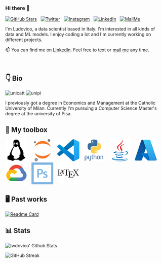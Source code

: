 ### Hi there 👋

<!--
**lwdovico/lwdovico** is a ✨ _special_ ✨ repository because its `README.md` (this file) appears on your GitHub profile.

Here are some ideas to get you started:

- 🔭 I’m currently working on ...
- 🌱 I’m currently learning ...
- 👯 I’m looking to collaborate on ...
- 🤔 I’m looking for help with ...
- 💬 Ask me about ...
- 📫 How to reach me: ...
- 😄 Pronouns: ...
- ⚡ Fun fact: ...
-->

[![GitHub Stars](https://img.shields.io/github/stars/lwdovico?logo=github&style=for-the-badge)](https://github.com/lwdovico) &nbsp; [![Twitter](https://img.shields.io/badge/Twitter-1DA1F2?style=for-the-badge&logo=twitter&logoColor=white)](https://twitter.com/lwdovico) &nbsp; [![Instagram](https://img.shields.io/badge/Instagram-E4405F?style=for-the-badge&logo=instagram&logoColor=white)](https://instagram.com/lwdovico) &nbsp; [![LinkedIn](https://img.shields.io/badge/LinkedIn-0077B5?style=for-the-badge&logo=linkedin&logoColor=white)](https://www.linkedin.com/in/ludovico-lemma/) &nbsp; [![MailMe](https://img.shields.io/badge/ProtonMail-8B89CC?style=for-the-badge&logo=protonmail&logoColor=white)](mailto:lwdovico@pm.me)

I'm Ludovico, a data scientist based in Italy. I'm interested in all kinds of data and ML models. I enjoy coding a lot and I'm currently working on different projects. 

📫 You can find me on [LinkedIn](https://www.linkedin.com/in/ludovico-lemma/). Feel free to text or [mail me](mailto:lwdovico@pm.me) any time.

&nbsp;

## 👇 Bio
<img src="https://seeklogo.com/images/U/universita-cattolica-logo-35A3B60681-seeklogo.com.png" alt="unicatt" width="70"/> <img src="https://upload.wikimedia.org/wikipedia/it/e/e2/Stemma_unipi.svg" alt="unipi" width="70"/>

I previously got a degree in Economics and Management at the Catholic University of Milan. Currently I'm pursuing a Computer Science Master's degree at the university of Pisa.

## 🧰 My toolbox
<img  src="https://raw.githubusercontent.com/devicons/devicon/master/icons/linux/linux-plain.svg" alt="Linux" width="70" height="70"/> &nbsp; <img  src="https://raw.githubusercontent.com/devicons/devicon/master/icons/jupyter/jupyter-original.svg" alt="Jupyter" width="70" height="70"/> &nbsp; <img  src="https://raw.githubusercontent.com/devicons/devicon/master/icons/vscode/vscode-original.svg" alt="Visual Studio Code" width="70" height="70"/> &nbsp;
<img  src="https://raw.githubusercontent.com/devicons/devicon/master/icons/python/python-original-wordmark.svg" alt="Python" width="70" height="70"/> &nbsp; 
<img  src="https://raw.githubusercontent.com/devicons/devicon/master/icons/java/java-original.svg" alt="Java" width="70" height="70"/> &nbsp; <img  src="https://raw.githubusercontent.com/devicons/devicon/master/icons/azure/azure-original.svg" alt="Azure SQL Server" width="70" height="70"/> &nbsp; <img  src="https://raw.githubusercontent.com/devicons/devicon/master/icons/googlecloud/googlecloud-original.svg" alt="Google Cloud" width="70" height="70"/> &nbsp; <img  src="https://raw.githubusercontent.com/devicons/devicon/master/icons/photoshop/photoshop-line.svg" alt="Photoshop" width="70" height="70"/> &nbsp; <img  src="https://raw.githubusercontent.com/devicons/devicon/master/icons/latex/latex-original.svg" alt="LaTeX" width="70" height="70"/>

## 🖥 Past works

[![Readme Card](https://github-readme-stats.vercel.app/api/pin/?username=lwdovico&repo=price-predictor&bg_color=0d1116&title_color=ce09ec&text_color=a4aacb&icon_color=007ec6)](https://github.com/ludovicolemma/price-predictor)

## 📊 Stats

![lwdovico' Github Stats](https://github-readme-stats.vercel.app/api?username=lwdovico&hide=contribs,prs&show_icons=true&bg_color=0d1116&title_color=ce09ec&text_color=a4aacb&icon_color=007ec6)

![GitHub Streak](https://github-readme-streak-stats.herokuapp.com/?user=lwdovico&theme=dark&count_private=true&bg_color=0d1116&title_color=ce09ec&text_color=a4aacb&icon_color=007ec6)

